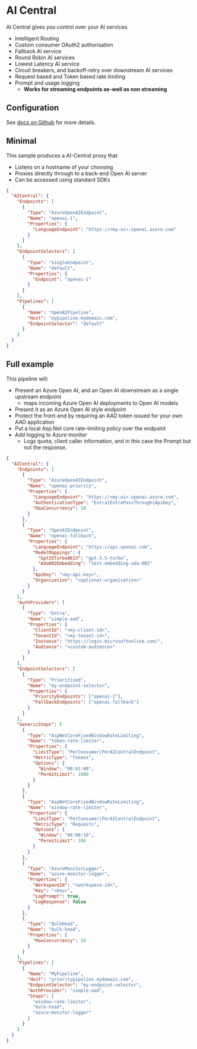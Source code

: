 ﻿# AI Central

AI Central gives you control over your AI services.

- Intelligent Routing
- Custom consumer OAuth2 authorisation
- Fallback AI service
- Round Robin AI services
- Lowest Latency AI service
- Circuit breakers, and backoff-retry over downstream AI services
- Request based and Token based rate limiting
- Prompt and usage logging
    - **Works for streaming endpoints as-well as non streaming**

## Configuration

See [docs on Github](https://github.com/microsoft/AICentral/) for more details.

## Minimal

This sample produces a AI-Central proxy that
- Listens on a hostname of your choosing
- Proxies directly through to a back-end Open AI server
- Can be accessed using standard SDKs

```json
{
  "AICentral": {
    "Endpoints": [
      {
        "Type": "AzureOpenAIEndpoint",
        "Name": "openai-1",
        "Properties": {
          "LanguageEndpoint": "https://<my-ai>.openai.azure.com"
        }
      }
    ],
    "EndpointSelectors": [
      {
        "Type": "SingleEndpoint",
        "Name": "default",
        "Properties": {
          "Endpoint": "openai-1"
        }
      }
    ],
    "Pipelines": [
      {
        "Name": "OpenAIPipeline",
        "Host": "mypipeline.mydomain.com",
        "EndpointSelector": "default"
      }
    ]
  }
}
```

## Full example

This pipeline will:

- Present an Azure Open AI, and an Open AI downstream as a single upstream endpoint
    - maps incoming Azure Open AI deployments to Open AI models
- Present it as an Azure Open AI style endpoint
- Protect the front-end by requiring an AAD token issued for your own AAD application
- Put a local Asp.Net core rate-limiting policy over the endpoint
- Add logging to Azure monitor
    - Logs quota, client caller information, and in this case the Prompt but not the response.

```json
{
  "AICentral": {
    "Endpoints": [
      {
        "Type": "AzureOpenAIEndpoint",
        "Name": "openai-priority",
        "Properties": {
          "LanguageEndpoint": "https://<my-ai>.openai.azure.com",
          "AuthenticationType": "Entra|EntraPassThrough|ApiKey",
          "MaxConcurrency": 10
        }
      },
      {
        "Type": "OpenAIEndpoint",
        "Name": "openai-fallback",
        "Properties": {
          "LanguageEndpoint": "https://api.openai.com",
          "ModelMappings": {
            "Gpt35Turbo0613": "gpt-3.5-turbo",
            "Ada002Embedding": "text-embedding-ada-002"
          },
          "ApiKey": "<my-api-key>",
          "Organization": "<optional-organisation>"
        }
      }
    ],
    "AuthProviders": [
      {
        "Type": "Entra",
        "Name": "simple-aad",
        "Properties": {
          "ClientId": "<my-client-id>",
          "TenantId": "<my-tenant-id>",
          "Instance": "https://login.microsoftonline.com/",
          "Audience": "<custom-audience>"
        }
      }
    ],
    "EndpointSelectors": [
      {
        "Type": "Prioritised",
        "Name": "my-endpoint-selector",
        "Properties": {
          "PriorityEndpoints": ["openai-1"],
          "FallbackEndpoints": ["openai-fallback"]
        }
      }
    ],
    "GenericSteps": [
      {
        "Type": "AspNetCoreFixedWindowRateLimiting",
        "Name": "token-rate-limiter",
        "Properties": {
          "LimitType": "PerConsumer|PerAICentralEndpoint",
          "MetricType": "Tokens",
          "Options": {
            "Window": "00:01:00",
            "PermitLimit": 1000
          }
        }
      },
      {
        "Type": "AspNetCoreFixedWindowRateLimiting",
        "Name": "window-rate-limiter",
        "Properties": {
          "LimitType": "PerConsumer|PerAICentralEndpoint",
          "MetricType": "Requests",
          "Options": {
            "Window": "00:00:10",
            "PermitLimit": 100
          }
        }
      },
      {
        "Type": "AzureMonitorLogger",
        "Name": "azure-monitor-logger",
        "Properties": {
          "WorkspaceId": "<workspace-id>",
          "Key": "<key>",
          "LogPrompt": true,
          "LogResponse": false
        }
      },
      {
        "Type": "BulkHead",
        "Name": "bulk-head",
        "Properties": {
          "MaxConcurrency": 20
        }
      }
    ],
    "Pipelines": [
      {
        "Name": "MyPipeline",
        "Host": "prioritypipeline.mydomain.com",
        "EndpointSelector": "my-endpoint-selector",
        "AuthProvider": "simple-aad",
        "Steps": [
          "window-rate-limiter",
          "bulk-head",
          "azure-monitor-logger"
        ]
      }
    ]
  }
}

```

